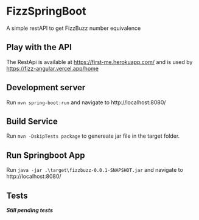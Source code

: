 # FizzSpringBoot
A simple restAPI to get FizzBuzz number equivalence

## Play with the API
The RestApi is available at https://first-me.herokuapp.com/
and is used by https://fizz-angular.vercel.app/home
## Development server
Run ```mvn spring-boot:run``` and navigate to http://localhost:8080/

## Build Service
Run ```mvn -DskipTests package``` to genereate jar file in the target folder.

## Run Springboot App
Run ```java -jar .\target\fizzbuzz-0.0.1-SNAPSHOT.jar``` and navigate to http://localhost:8080/

## Tests
***Still pending tests***

